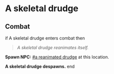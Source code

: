 # A skeletal drudge
## Combat

if A skeletal drudge enters combat  then


>*A skeletal drudge reanimates itself.*


**Spawn NPC:**  [\#a reanimated drudge](/npc/173005) at this location.


**A skeletal drudge despawns.**
end
